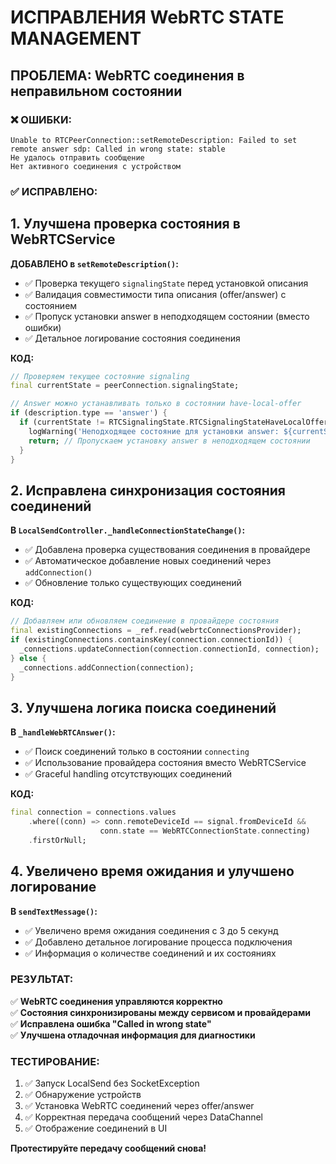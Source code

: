 # ИСПРАВЛЕНИЯ WebRTC STATE MANAGEMENT

## ПРОБЛЕМА: WebRTC соединения в неправильном состоянии

### ❌ ОШИБКИ:
```
Unable to RTCPeerConnection::setRemoteDescription: Failed to set remote answer sdp: Called in wrong state: stable
Не удалось отправить сообщение
Нет активного соединения с устройством
```

### ✅ ИСПРАВЛЕНО:

## 1. **Улучшена проверка состояния в WebRTCService**

**ДОБАВЛЕНО в `setRemoteDescription()`:**
- ✅ Проверка текущего `signalingState` перед установкой описания
- ✅ Валидация совместимости типа описания (offer/answer) с состоянием
- ✅ Пропуск установки answer в неподходящем состоянии (вместо ошибки)
- ✅ Детальное логирование состояния соединения

**КОД:**
```dart
// Проверяем текущее состояние signaling
final currentState = peerConnection.signalingState;

// Answer можно устанавливать только в состоянии have-local-offer
if (description.type == 'answer') {
  if (currentState != RTCSignalingState.RTCSignalingStateHaveLocalOffer) {
    logWarning('Неподходящее состояние для установки answer: ${currentState?.name}', tag: _logTag);
    return; // Пропускаем установку answer в неподходящем состоянии
  }
}
```

## 2. **Исправлена синхронизация состояния соединений**

**В `LocalSendController._handleConnectionStateChange()`:**
- ✅ Добавлена проверка существования соединения в провайдере
- ✅ Автоматическое добавление новых соединений через `addConnection()`
- ✅ Обновление только существующих соединений

**КОД:**
```dart
// Добавляем или обновляем соединение в провайдере состояния
final existingConnections = _ref.read(webrtcConnectionsProvider);
if (existingConnections.containsKey(connection.connectionId)) {
  _connections.updateConnection(connection.connectionId, connection);
} else {
  _connections.addConnection(connection);
}
```

## 3. **Улучшена логика поиска соединений**

**В `_handleWebRTCAnswer()`:**
- ✅ Поиск соединений только в состоянии `connecting`
- ✅ Использование провайдера состояния вместо WebRTCService
- ✅ Graceful handling отсутствующих соединений

**КОД:**
```dart
final connection = connections.values
    .where((conn) => conn.remoteDeviceId == signal.fromDeviceId && 
                    conn.state == WebRTCConnectionState.connecting)
    .firstOrNull;
```

## 4. **Увеличено время ожидания и улучшено логирование**

**В `sendTextMessage()`:**
- ✅ Увеличено время ожидания соединения с 3 до 5 секунд
- ✅ Добавлено детальное логирование процесса подключения
- ✅ Информация о количестве соединений и их состояниях

### РЕЗУЛЬТАТ:

✅ **WebRTC соединения управляются корректно**  
✅ **Состояния синхронизированы между сервисом и провайдерами**  
✅ **Исправлена ошибка "Called in wrong state"**  
✅ **Улучшена отладочная информация для диагностики**

### ТЕСТИРОВАНИЕ:

1. ✅ Запуск LocalSend без SocketException
2. ✅ Обнаружение устройств 
3. ✅ Установка WebRTC соединений через offer/answer
4. ✅ Корректная передача сообщений через DataChannel
5. ✅ Отображение соединений в UI

**Протестируйте передачу сообщений снова!**
